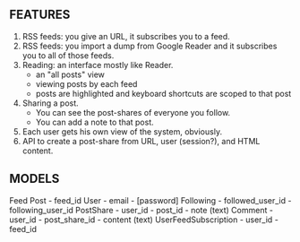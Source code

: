 ## FEATURES

1. RSS feeds: you give an URL, it subscribes you to a feed.
2. RSS feeds: you import a dump from Google Reader and it subscribes you to all of those feeds.
3. Reading: an interface mostly like Reader.
	- an "all posts" view
	- viewing posts by each feed
	- posts are highlighted and keyboard shortcuts are scoped to that post
4. Sharing a post.
	- You can see the post-shares of everyone you follow.
	- You can add a note to that post.
5. Each user gets his own view of the system, obviously.
6. API to create a post-share from URL, user (session?), and HTML content.

## MODELS

Feed
Post
	- feed_id
User
	- email
	- [password]
Following
	- followed_user_id
	- following_user_id
PostShare
	- user_id
	- post_id
	- note (text)
Comment
	- user_id
	- post_share_id
	- content (text)
UserFeedSubscription
	- user_id
	- feed_id